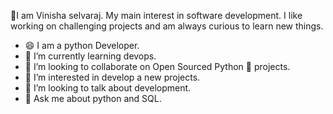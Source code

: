 👋I am Vinisha selvaraj. My main interest in software development. I like working on challenging projects and am always curious to learn new things.
- 😄 I am a python Developer.
- 🌱 I’m currently learning devops.
- 👯 I’m looking to collaborate on Open Sourced Python 🐍 projects.
- 👀 I’m interested in develop a new projects.
- 💬 I’m looking to talk about development.
- 💞️ Ask me about python and SQL.

<!---
Vinisha-Selvaraj/Vinisha-Selvaraj is a ✨ special ✨ repository because its `README.md` (this file) appears on your GitHub profile.
You can click the Preview link to take a look at your changes.
--->
